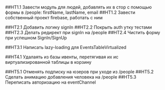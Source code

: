 ##HT1.1 Завести модуль для людей, добавлять их в стор с помощью формы в /people: firstName, lastName, email
##HT1.2 Завести собственный проект firebase, работать с ним

##HT2.1 Добавить логику signIn
##HT2.2 Покрыть auth утку тестами
##HT2.3 Делать редирект при signIn на /people
##HT2.4 Чистить форму при успешном SignIn/SignUp

##HT3.1 Написать lazy-loading для EventsTableVirtualized

##HT4.1 Удалаять из базы ивенты, перетягивая их ис виртуализированной таблицы в корзину

##HT5.1 Отменять подписку на юзеров при уходе из /people
##HT5.2 Сделать анимацию добавления человека на /people
##HT5.3 Переписать авторизацию на eventChannel